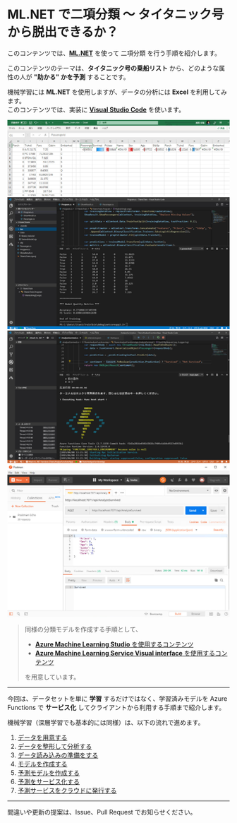# ML.NET で二項分類 ～ タイタニック号から脱出できるか？

このコンテンツでは、[**ML.NET**](https://docs.microsoft.com/ja-jp/dotnet/machine-learning/) を使って 二項分類 を行う手順を紹介します。

このコンテンツのテーマは、**タイタニック号の乗船リスト** から、どのような属性の人が **"助かる" かを予測** することです。

機械学習には **ML.NET** を使用しますが、データの分析には **Excel** を利用してみます。  
このコンテンツでは、実装に [**Visual Studio Code**]([https://](https://code.visualstudio.com/)) を使います。

![Data Analyze with Excel](./images/analyze_with_excel.jpg)
![Train with VSCode](./images/train_with_vscode.jpg)
![Predict with Functions on VSCode](./images/predict_with_functions_on_vscode.jpg)
![Predict with Azure Functions on VSCode](./images/request_from_postman.jpg)

> 同様の分類モデルを作成する手順として、
>
> - [**Azure Machine Learning Studio** を使用するコンテンツ](https://github.com/seosoft/Titanic_MachineLearningStudio)
> - [**Azure Machine Learning Service Visual interface** を使用するコンテンツ](https://github.com/seosoft/Titanic_MLServiceVisualInterface)
>
> を用意しています。

---

今回は、データセットを単に **学習** するだけではなく、学習済みモデルを Azure Functions で **サービス化** してクライアントから利用する手順まで紹介します。

機械学習（深層学習でも基本的には同様）は、以下の流れで進めます。

1. [データを用意する](./01_preparedata.md)
2. [データを整形して分析する](./02_dataanalyze.md)
3. [データ読み込みの準備をする](./03_prepareloaddata.md)
4. [モデルを作成する](./04_createmodel.md)
5. [予測モデルを作成する](./05_predictmodel.md)
6. [予測をサービス化する](./06_createfunctions.md)
7. [予測サービスをクラウドに発行する](./07_deploytoazure.md)

---

間違いや更新の提案は、Issue、Pull Request でお知らせください。
